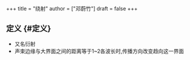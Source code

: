 +++
title = "绕射"
author = ["邓蔚竹"]
draft = false
+++

## 定义 {#定义}

-   又名衍射
-   声束边缘与大界面之间的距离等于1~2各波长时,传播方向改变趋向这一界面